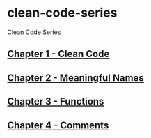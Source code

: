 # clean-code-series
Clean Code Series

## [Chapter 1 -  Clean Code](chapter-01.md)
## [Chapter 2 -  Meaningful Names](chapter-02.md)
## [Chapter 3 - Functions](chapter-03.md)
## [Chapter 4 - Comments](chapter-04.md)
